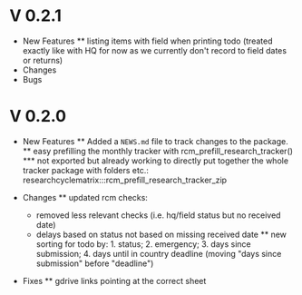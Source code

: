 
# V 0.2.1

* New Features
** listing items with field when printing todo (treated exactly like with HQ for now as we currently don't record to field dates or returns)
* Changes
* Bugs
# V 0.2.0

* New Features
** Added a `NEWS.md` file to track changes to the package.
** easy prefilling the monthly tracker with rcm_prefill_research_tracker()
*** not exported but already working to directly put together the whole tracker package with folders etc.: researchcyclematrix:::rcm_prefill_research_tracker_zip

* Changes
** updated rcm checks:
  - removed less relevant checks (i.e. hq/field status but no received date)
  - delays based on status not based on missing received date
** new sorting for  todo by: 1. status; 2. emergency; 3. days since submission; 4. days until in country deadline (moving "days since submission" before "deadline")

* Fixes
** gdrive links pointing at the correct sheet
